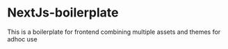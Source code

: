 # NextJs-boilerplate
This is a boilerplate for frontend combining multiple assets and themes for adhoc use


